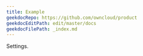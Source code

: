 ```yaml
---
title: Example
geekdocRepo: https://github.com/owncloud/product
geekdocEditPath: edit/master/docs
geekdocFilePath: _index.md
---
```


Settings.